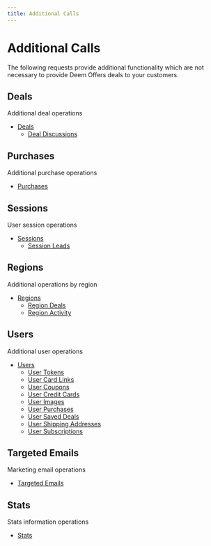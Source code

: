 ```yaml
---
title: Additional Calls
---
```


# Additional Calls

The following requests provide additional functionality which are not necessary to provide Deem Offers deals to your customers.

## Deals

Additional deal operations

* [Deals](/v1/deals/)
	* [Deal Discussions](/v1/deals/discussions/)

## Purchases

Additional purchase operations

* [Purchases](/v1/purchases/)

## Sessions

User session operations

* [Sessions](/v1/sessions/)
	* [Session Leads](/v1/sessions/leads/)

## Regions

Additional operations by region

* [Regions](/v1/regions/)
	* [Region Deals](/v1/regions/deals/)
	* [Region Activity](/v1/regions/activity/)

## Users

Additional user operations

* [Users](/v1/users/)
	* [User Tokens](/v1/users/access_tokens/)
	* [User Card Links](/v1/users/card_links/)
	* [User Coupons](/v1/users/coupons/)
    * [User Credit Cards](/v1/users/credit_cards/)
    * [User Images](/v1/users/images/)
    * [User Purchases](/v1/users/purchases/)
    * [User Saved Deals](/v1/users/saved_deals/)
    * [User Shipping Addresses](/v1/users/shipping_addresses/)
    * [User Subscriptions](/v1/users/subscriptions/)

## Targeted Emails

Marketing email operations

* [Targeted Emails](/v1/targeted_emails/batches/)

## Stats

Stats information operations

* [Stats](/v1/stats/merchants/)